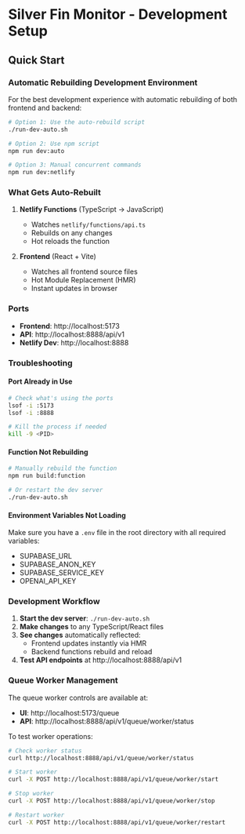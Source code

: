 # Silver Fin Monitor - Development Setup

## Quick Start

### Automatic Rebuilding Development Environment

For the best development experience with automatic rebuilding of both frontend and backend:

```bash
# Option 1: Use the auto-rebuild script
./run-dev-auto.sh

# Option 2: Use npm script
npm run dev:auto

# Option 3: Manual concurrent commands
npm run dev:netlify
```

### What Gets Auto-Rebuilt

1. **Netlify Functions** (TypeScript → JavaScript)
   - Watches `netlify/functions/api.ts`
   - Rebuilds on any changes
   - Hot reloads the function

2. **Frontend** (React + Vite)
   - Watches all frontend source files
   - Hot Module Replacement (HMR)
   - Instant updates in browser

### Ports

- **Frontend**: http://localhost:5173
- **API**: http://localhost:8888/api/v1
- **Netlify Dev**: http://localhost:8888

### Troubleshooting

#### Port Already in Use
```bash
# Check what's using the ports
lsof -i :5173
lsof -i :8888

# Kill the process if needed
kill -9 <PID>
```

#### Function Not Rebuilding
```bash
# Manually rebuild the function
npm run build:function

# Or restart the dev server
./run-dev-auto.sh
```

#### Environment Variables Not Loading
Make sure you have a `.env` file in the root directory with all required variables:
- SUPABASE_URL
- SUPABASE_ANON_KEY
- SUPABASE_SERVICE_KEY
- OPENAI_API_KEY

### Development Workflow

1. **Start the dev server**: `./run-dev-auto.sh`
2. **Make changes** to any TypeScript/React files
3. **See changes** automatically reflected:
   - Frontend updates instantly via HMR
   - Backend functions rebuild and reload
4. **Test API endpoints** at http://localhost:8888/api/v1

### Queue Worker Management

The queue worker controls are available at:
- **UI**: http://localhost:5173/queue
- **API**: http://localhost:8888/api/v1/queue/worker/status

To test worker operations:
```bash
# Check worker status
curl http://localhost:8888/api/v1/queue/worker/status

# Start worker
curl -X POST http://localhost:8888/api/v1/queue/worker/start

# Stop worker
curl -X POST http://localhost:8888/api/v1/queue/worker/stop

# Restart worker
curl -X POST http://localhost:8888/api/v1/queue/worker/restart
```